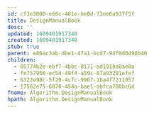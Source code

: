 ```yaml
---
id: cf3e3000-e66c-481e-be0d-73ee6a937f5f
title: DesignManualBook
desc: ''
updated: 1609401917348
created: 1609401917348
stub: true
parent: e86ac3ab-dbe1-47a1-bcd7-9df0d0490b40
children:
  - 05774b2e-ebf7-4bbc-8171-ad191ba0ae0a
  - fe757956-ec54-49f4-a59c-87a93281efef
  - 6322e98c-5f20-4cfc-9967-1ba4f7211957
  - 17562e75-6070-454a-bae1-abfca780bc6d
fname: Algorithm.DesignManualBook
hpath: Algorithm.DesignManualBook
---
```



